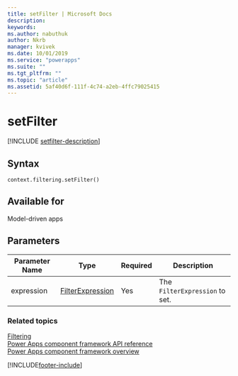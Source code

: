 ```yaml
---
title: setFilter | Microsoft Docs
description: 
keywords:
ms.author: nabuthuk
author: Nkrb
manager: kvivek
ms.date: 10/01/2019
ms.service: "powerapps"
ms.suite: ""
ms.tgt_pltfrm: ""
ms.topic: "article"
ms.assetid: 5af40d6f-111f-4c74-a2eb-4ffc79025415
---
```


# setFilter

[!INCLUDE [setfilter-description](includes/setfilter-description.md)]

## Syntax

`context.filtering.setFilter()`

## Available for 

Model-driven apps

## Parameters

| Parameter Name|Type|Required|Description|
| ------------- |----|--------|-----------|
|expression|[FilterExpression](../filterexpression.md)|Yes|The `FilterExpression` to set.|


### Related topics

[Filtering](../filtering.md)<br/>
[Power Apps component framework API reference](../../reference/index.md)<br/>
[Power Apps component framework overview](../../overview.md)

[!INCLUDE[footer-include](../../../../includes/footer-banner.md)]